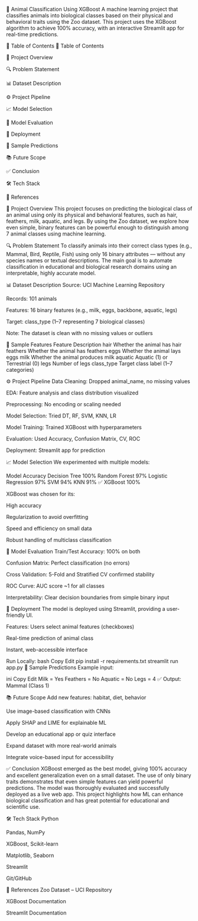 🧠 Animal Classification Using XGBoost
A machine learning project that classifies animals into biological classes based on their physical and behavioral traits using the Zoo dataset. This project uses the XGBoost algorithm to achieve 100% accuracy, with an interactive Streamlit app for real-time predictions.

📌 Table of Contents
📌 Table of Contents

📂 Project Overview

🔍 Problem Statement

📊 Dataset Description

⚙️ Project Pipeline

📈 Model Selection

🧪 Model Evaluation

🚀 Deployment

📸 Sample Predictions

📚 Future Scope

✅ Conclusion

🛠️ Tech Stack

📎 References

📂 Project Overview
This project focuses on predicting the biological class of an animal using only its physical and behavioral features, such as hair, feathers, milk, aquatic, and legs. By using the Zoo dataset, we explore how even simple, binary features can be powerful enough to distinguish among 7 animal classes using machine learning.

🔍 Problem Statement
To classify animals into their correct class types (e.g., Mammal, Bird, Reptile, Fish) using only 16 binary attributes — without any species names or textual descriptions. The main goal is to automate classification in educational and biological research domains using an interpretable, highly accurate model.

📊 Dataset Description
Source: UCI Machine Learning Repository

Records: 101 animals

Features: 16 binary features (e.g., milk, eggs, backbone, aquatic, legs)

Target: class_type (1–7 representing 7 biological classes)

Note: The dataset is clean with no missing values or outliers

🧾 Sample Features
Feature	Description
hair	Whether the animal has hair
feathers	Whether the animal has feathers
eggs	Whether the animal lays eggs
milk	Whether the animal produces milk
aquatic	Aquatic (1) or Terrestrial (0)
legs	Number of legs
class_type	Target class label (1–7 categories)

⚙️ Project Pipeline
Data Cleaning: Dropped animal_name, no missing values

EDA: Feature analysis and class distribution visualized

Preprocessing: No encoding or scaling needed

Model Selection: Tried DT, RF, SVM, KNN, LR

Model Training: Trained XGBoost with hyperparameters

Evaluation: Used Accuracy, Confusion Matrix, CV, ROC

Deployment: Streamlit app for prediction

📈 Model Selection
We experimented with multiple models:

Model	Accuracy
Decision Tree	100%
Random Forest	97%
Logistic Regression	97%
SVM	94%
KNN	91%
✅ XGBoost	100%

XGBoost was chosen for its:

High accuracy

Regularization to avoid overfitting

Speed and efficiency on small data

Robust handling of multiclass classification

🧪 Model Evaluation
Train/Test Accuracy: 100% on both

Confusion Matrix: Perfect classification (no errors)

Cross Validation: 5-Fold and Stratified CV confirmed stability

ROC Curve: AUC score ~1 for all classes

Interpretability: Clear decision boundaries from simple binary input

🚀 Deployment
The model is deployed using Streamlit, providing a user-friendly UI.

Features:
Users select animal features (checkboxes)

Real-time prediction of animal class

Instant, web-accessible interface

Run Locally:
bash
Copy
Edit
pip install -r requirements.txt
streamlit run app.py
📸 Sample Predictions
Example input:

ini
Copy
Edit
Milk = Yes
Feathers = No
Aquatic = No
Legs = 4
✅ Output: Mammal (Class 1)

📚 Future Scope
Add new features: habitat, diet, behavior

Use image-based classification with CNNs

Apply SHAP and LIME for explainable ML

Develop an educational app or quiz interface

Expand dataset with more real-world animals

Integrate voice-based input for accessibility

✅ Conclusion
XGBoost emerged as the best model, giving 100% accuracy and excellent generalization even on a small dataset. The use of only binary traits demonstrates that even simple features can yield powerful predictions. The model was thoroughly evaluated and successfully deployed as a live web app. This project highlights how ML can enhance biological classification and has great potential for educational and scientific use.

🛠️ Tech Stack
Python

Pandas, NumPy

XGBoost, Scikit-learn

Matplotlib, Seaborn

Streamlit

Git/GitHub

📎 References
Zoo Dataset – UCI Repository

XGBoost Documentation

Streamlit Documentation
